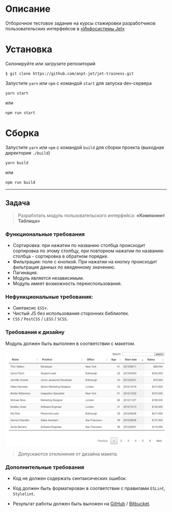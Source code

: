# Описание
  Отборочное тестовое задание на курсы стажировки разработчиков пользовательских интерфейсов в [«Инфосистемы Jet»](https://jet.su/)
# Установка
  Склонируйте или загрузите репозиторий
  ```
  $ git clone https://github.com/anpt-jet/jet-trainess.git
  ```
  Запустите `yarn` или `npm` с командой `start` для запуска dev-сервера
  ```
  yarn start
  ```
  или
  ```
  npm run start
  ```
# Сборка
  Запустите `yarn` или `npm` с командой `build` для сборки проекта (выходная директория `./build`)
```
yarn build
```
  или
```
npm run build
```

***


## Задача

> Разработать модуль пользовательского интерфейса: **«Компонент Таблица»**

### Функциональные требования
- Сортировка: при нажатии по названию столбца происходит сортировка по этому столбцу, при повторном нажатии по названию столбца - сортировка в обратном порядке.
- Фильтрация: поле с кнопкой. При нажатии на кнопку происходит фильтрация данных по введенному значению.
- Пагинация.
- Модуль является независимым.
- Модуль имеет возможность переиспользования.


### Нефункциональные требования:
- Синтаксис `ES5+`.
- Чистый JS без использования сторонних библиотек.
- `CSS` / `PostCSS` / `LESS` / `SCSS`.

### Требования к дизайну
Модуль должен быть выполнен в соответствии с макетом.

![Макет](./docs/blank.jpg "Макет")
> Допускаются отклонения от дизайна макета.
### Дополнительные требования
- Код не должен содержать синтаксических ошибок.
- Код должен быть форматирован в соответствии с правилами `ESLint`, `Stylelint`.

- Результат работы должен быть выложен на
<a href="https://github.com">GitHub</a>
/
<a href="https://bitbucket.org">Bitbucket</a>.
